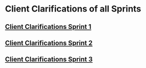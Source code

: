 # Client Clarifications of all Sprints

## [Client Clarifications Sprint 1](sprint-1.md)

## [Client Clarifications Sprint 2](sprint-2.md)

## [Client Clarifications Sprint 3](sprint-3.md)
